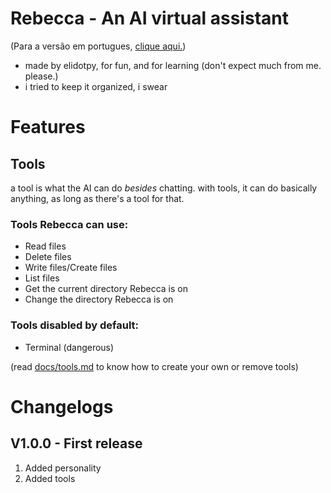 # Rebecca - An AI virtual assistant

(Para a versão em portugues, [clique aqui.](./pt_br.README.md))

- made by elidotpy, for fun, and for learning (don't expect much from me. please.)
- i tried to keep it organized, i swear

# Features

## Tools

a tool is what the AI can do _besides_ chatting. with tools, it can do basically anything, as long as there's a tool for that.

### Tools Rebecca can use:

- Read files
- Delete files
- Write files/Create files
- List files
- Get the current directory Rebecca is on
- Change the directory Rebecca is on

### Tools disabled by default:
- Terminal (dangerous)

(read [docs/tools.md](docs/tools.md) to know how to create your own or remove tools)

# Changelogs

## V1.0.0 - First release

1. Added personality
2. Added tools
